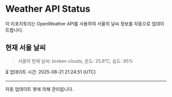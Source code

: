 
# Weather API Status

이 리포지토리는 OpenWeather API를 사용하여 서울의 날씨 정보를 자동으로 업데이트합니다.

## 현재 서울 날씨
> 서울의 현재 날씨: broken clouds, 온도: 25.8°C, 습도: 95%

⏳ 업데이트 시간: 2025-08-21 21:24:51 (UTC)

---
자동 업데이트 봇에 의해 관리됩니다.
